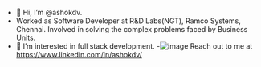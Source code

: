 - 👋 Hi, I’m @ashokdv.
- Worked as Software Developer at R&D Labs(NGT), Ramco Systems, Chennai. Involved in solving the complex problems faced by Business Units.
- 👀 I’m interested in full stack development.
-![image](https://user-images.githubusercontent.com/31799983/141675381-8483953d-30b4-4971-99d8-5806d1bfd641.png)
 Reach out to me at https://www.linkedin.com/in/ashokdv/

<!---
ashokdv/ashokdv is a ✨ special ✨ repository because its `README.md` (this file) appears on your GitHub profile.
You can click the Preview link to take a look at your changes.
--->

